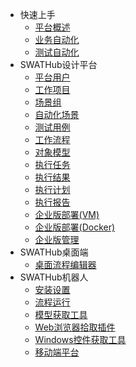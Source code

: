 * 快速上手
  * [平台概述](README)
  * [业务自动化](guide_rpa)
  * [测试自动化](guide_test_automation)
* SWATHub设计平台
  * [平台用户](design_user)
  * [工作项目](design_workspace)
  * [场景组](design_scenario_group)
  * [自动化场景](design_scenario)
  * [测试用例](design_case)
  * [工作流程](design_flow)
  * [对象模型](design_model)
  * [执行任务](design_task)
  * [执行结果](design_result)
  * [执行计划](design_plan)
  * [执行报告](design_report) 
  * [企业版部署(VM)](design_enterprise_setup_vm)
  * [企业版部署(Docker)](design_enterprise_setup_docker)
  * [企业版管理](design_enterprise_management)
* SWATHub桌面端
  * [桌面流程编辑器](robot_flow_builder)
* SWATHub机器人
  * [安装设置](robot_setup)
  * [流程运行](robot_execution)
  * [模型获取工具](robot_model_capture_tool)
  * [Web浏览器拾取插件](robot_web_inspector)
  * [Windows控件获取工具](robot_windows_inspect)
  * [移动端平台](robot_mobile_setup)
